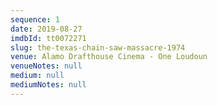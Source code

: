 ```yaml
---
sequence: 1
date: 2019-08-27
imdbId: tt0072271
slug: the-texas-chain-saw-massacre-1974
venue: Alamo Drafthouse Cinema - One Loudoun
venueNotes: null
medium: null
mediumNotes: null
---
```


